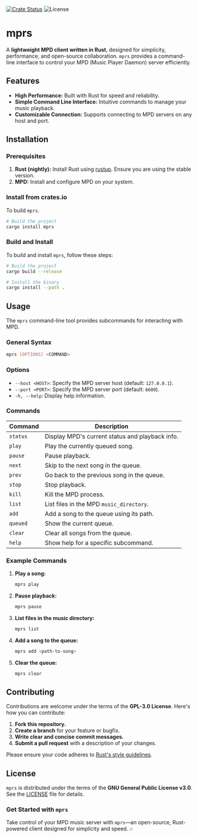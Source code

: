 [![Crate Status](https://img.shields.io/crates/v/mprs?style=for-the-badge)](https://crates.io/crates/mprs)
![License](https://img.shields.io/crates/l/mprs?style=for-the-badge)

# mprs

A **lightweight MPD client written in Rust**, designed for simplicity,
performance, and open-source collaboration. `mprs` provides a command-line
interface to control your MPD (Music Player Daemon) server efficiently.

## Features

- **High Performance:** Built with Rust for speed and reliability.
- **Simple Command Line Interface:** Intuitive commands to manage your music
  playback.
- **Customizable Connection:** Supports connecting to MPD servers on any host
  and port.

## Installation

### Prerequisites

1. **Rust (nightly):** Install Rust using [rustup](https://rustup.rs/). Ensure
   you are using the stable version.
2. **MPD:** Install and configure MPD on your system.

### Install from crates.io

To build `mprs`.

```bash
# Build the project
cargo install mprs
```

### Build and Install

To build and install `mprs`, follow these steps:

```bash
# Build the project
cargo build --release

# Install the binary
cargo install --path .
```

## Usage

The `mprs` command-line tool provides subcommands for interacting with MPD.

### General Syntax

```bash
mprs [OPTIONS] <COMMAND>
```

### Options

- `--host <HOST>`: Specify the MPD server host (default: `127.0.0.1`).
- `--port <PORT>`: Specify the MPD server port (default: `6600`).
- `-h, --help`: Display help information.

### Commands

| Command  | Description                                     |
| -------- | ----------------------------------------------- |
| `status` | Display MPD's current status and playback info. |
| `play`   | Play the currently queued song.                 |
| `pause`  | Pause playback.                                 |
| `next`   | Skip to the next song in the queue.             |
| `prev`   | Go back to the previous song in the queue.      |
| `stop`   | Stop playback.                                  |
| `kill`   | Kill the MPD process.                           |
| `list`   | List files in the MPD `music_directory`.        |
| `add`    | Add a song to the queue using its path.         |
| `queued` | Show the current queue.                         |
| `clear`  | Clear all songs from the queue.                 |
| `help`   | Show help for a specific subcommand.            |

### Example Commands

1. **Play a song:**
   ```bash
   mprs play
   ```

2. **Pause playback:**
   ```bash
   mprs pause
   ```

3. **List files in the music directory:**
   ```bash
   mprs list
   ```

4. **Add a song to the queue:**
   ```bash
   mprs add <path-to-song>
   ```

5. **Clear the queue:**
   ```bash
   mprs clear
   ```

## Contributing

Contributions are welcome under the terms of the **GPL-3.0 License**. Here's how
you can contribute:

1. **Fork this repository.**
2. **Create a branch** for your feature or bugfix.
3. **Write clear and concise commit messages.**
4. **Submit a pull request** with a description of your changes.

Please ensure your code adheres to
[Rust's style guidelines](https://doc.rust-lang.org/book/).

## License

`mprs` is distributed under the terms of the **GNU General Public License
v3.0**. See the [LICENSE](./LICENSE) file for details.

### Get Started with `mprs`

Take control of your MPD music server with `mprs`—an open-source, Rust-powered
client designed for simplicity and speed. 🎶

